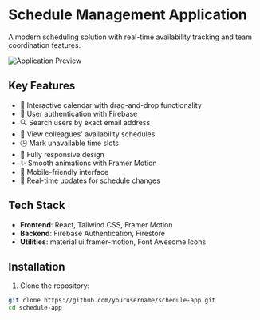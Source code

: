 # Schedule Management Application

A modern scheduling solution with real-time availability tracking and team coordination features.

![Application Preview](https://via.placeholder.com/800x400.png?text=Schedule+App+Preview)

## Key Features

- 📅 Interactive calendar with drag-and-drop functionality
- 👤 User authentication with Firebase
- 🔍 Search users by exact email address
- 👥 View colleagues' availability schedules
- 🕒 Mark unavailable time slots
- 📱 Fully responsive design
- ✨ Smooth animations with Framer Motion
- 📱 Mobile-friendly interface
- 🔄 Real-time updates for schedule changes

## Tech Stack

- **Frontend**: React, Tailwind CSS, Framer Motion
- **Backend**: Firebase Authentication, Firestore
- **Utilities**: material ui,framer-motion, Font Awesome Icons

## Installation

1. Clone the repository:
```bash
git clone https://github.com/yourusername/schedule-app.git
cd schedule-app